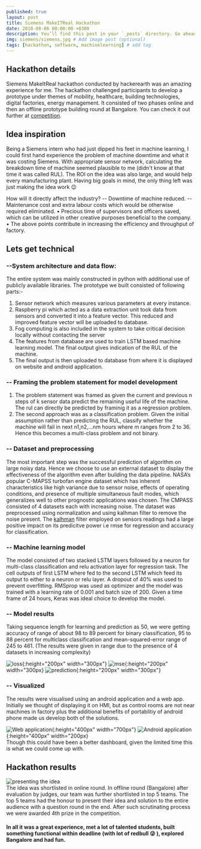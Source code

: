 ```yaml
---
published: true
layout: post
title: Siemens MakeITReal Hackathon
date: 2018-08-06 00:00:00 +0300
description: You’ll find this post in your `_posts` directory. Go ahead and edit it and re-build the site to see your changes. # Add post description (optional)
img: siemens/siemens.jpg # Add image post (optional)
tags: [hackathon, software, machinelearning] # add tag
---
```

## Hackathon details
Siemens MakeItReal hackathon conducted by hackerearth was an amazing experience for me. The hackathon challenged participants to develop a prototype under themes of mobility, healthcare, building technologies, digital factories, energy management. It consisted of two phases online and then an offline prototype building round at Bangalore. You can check it out further at [competition](https://www.hackerearth.com/sprints/makeitreal/).

## Idea inspiration
Being a Siemens intern who had just dipped his feet in machine learning, I could first hand experience the problem of machine downtime and what it was costing Siemens. With appropriate sensor network, calculating the breakdown time of machine seemed plausible to me (didn't know at that time it was called RUL). The ROI on the idea was also large, and would help every manufacturing plant. Having big goals in mind, the only thing left was just making the idea work :wink:

How will it directly affect the industry?
-- Downtime of machine reduced.
-- Maintenance cost and extra labour costs which would be otherwise required eliminated.
• Precious time of supervisors and officers saved, which can be utilized in other creative purposes
beneficial to the company.
• The above points contribute in increasing the efficiency and throughput of factory.

## Lets get technical
### --System architecture and data flow:
The entire system was mainly constructed in python with additional use of publicly available libraries. The prototype we built consisted of following parts:-

1. Sensor network which measures various parameters at every instance. 
2. Raspberry pi which acted as a data extraction unit took data from sensors and converted it into a feature vector. This reduced and improved feature vector will be uploaded to database. 
3. Fog computing is also included in the system to take critical decision locally without contacting the server 
4. The features from database are used to train LSTM based machine learning model. The final output gives indication of the RUL of the machine. 
5. The final output is then uploaded to database from where it is displayed on website and android application.

### -- Framing the problem statement for model development
1. The problem statement was framed as given the current and previous n steps of k sensor data predict the remaining useful life of the machine. The rul can directly be predicted by framinig it as a regression problem.
2. The second approach was as a classification problem. Given the initial assumption rather than predicting the RUL, classify whether the machine will fail in next n1,n2,...nm hours where m ranges from 2 to 36. Hence this becomes a multi-class problem and not binary.

### -- Dataset and preprocessing
The most important step was the successful prediction of algorithm on large noisy data. Hence we choose to use an external dataset to display the effectiveness of the algorithm even after building the data pipeline. NASA’s popular C-MAPSS turbofan engine dataset which has inherent characteristics like high variance due to sensor noise, effects of operating conditions, and presence of multiple simultaneous fault modes, which generalizes well to other prognostic applications was chosen. The CMPASS consisted of 4 datasets each with increasing noise. The dataset was preprocessed using normalization and using kalhman filter to remove the noise present. The <u>kalhman</u> filter employed on sensors readings had a large positive impact on its predicitve power i.e rmse for regression and accuracy for classification.

### -- Machine learning model
The model consisted of two stacked LSTM layers followed by a neuron for multi-class classification and relu activation layer for regression task. The cell outputs of first LSTM where fed to the second LSTM which feed its output to either to a neuron or relu layer. A dropout of 40% was used to prevent overfitting. RMSprop was used as optimizer and the model was trained with a learning rate of 0.001 and batch size of 200. Given a time frame of 24 hours, Keras was ideal choice to develop the model. 

### -- Model results
Taking sequence length for learning and prediction as 50, we were getting accuracy of range of about 98 to 89 percent for binary classification, 95 to 88 percent for multiclass classification and mean-squared-error range of 245 to 461. (The results were given in range due to the presence of 4 datasets in increasing complexity)

![loss]({{site.baseurl}}/assets/img/siemens/loss.png){:height="200px" width="300px"}
![mse]({{site.baseurl}}/assets/img/siemens/mse.png){:height="200px" width="300px}
![prediction]({{site.baseurl}}/assets/img/siemens/prediction.png){:height="200px" width="300px"}


### -- Visualized
The results were visualised using an android application and a web app. Initially we thought of displaying it on HMI, but as control rooms are not near machines in factory plus the additional benefits of portablitiy of android phone made us develop both of the solutions.

![Web application]({{site.baseurl}}/assets/img/siemens/web.jpg){:height="400px" width="700px"}
![Android application]({{site.baseurl}}/assets/img/siemens/android.png){:height="400px" width="200px}
<br>
Though this could have been a better dashboard, given the limited time this is what we could come up with.
<br>

## Hackathon results
![presenting the idea]({{site.baseurl}}/assets/img/siemens/present.jpg)
<br>
The idea was shortlisted in online round. In offline round (Bangalore) after evaluation by judges, our team was further shortlisted in top 5 teams. The top 5 teams had the honour to present their idea and solution to the entire audience with a question round in the end. After such scrutinating process we were awarded 4th prize in the competition. 


#### In all it was a great experience, met a lot of talented students, built something functional within deadline (with lot of redbull :stuck_out_tongue_winking_eye: ), explored Bangalore and had fun.